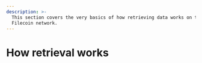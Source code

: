 ```yaml
---
description: >-
  This section covers the very basics of how retrieving data works on the
  Filecoin network.
---
```


# How retrieval works

###
